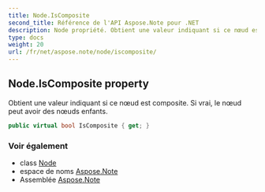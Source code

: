 ```yaml
---
title: Node.IsComposite
second_title: Référence de l'API Aspose.Note pour .NET
description: Node propriété. Obtient une valeur indiquant si ce nœud est composite. Si vrai le nœud peut avoir des nœuds enfants.
type: docs
weight: 20
url: /fr/net/aspose.note/node/iscomposite/
---
```

## Node.IsComposite property

Obtient une valeur indiquant si ce nœud est composite. Si vrai, le nœud peut avoir des nœuds enfants.

```csharp
public virtual bool IsComposite { get; }
```

### Voir également

* class [Node](../)
* espace de noms [Aspose.Note](../../node/)
* Assemblée [Aspose.Note](../../../)


